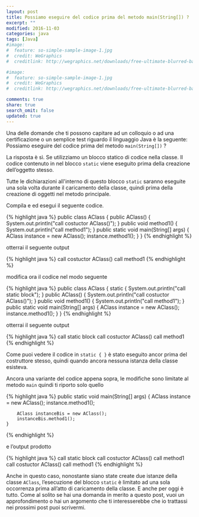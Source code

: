 ```yaml
---
layout: post
title: ﻿Possiamo eseguire del codice prima del metodo main(String[]) ?
excerpt: "﻿"
modified: 2016-11-03
categories: java
tags: [Java]
#image:
#  feature: so-simple-sample-image-1.jpg
#  credit: WeGraphics
#  creditlink: http://wegraphics.net/downloads/free-ultimate-blurred-background-pack/

#image:
#  feature: so-simple-sample-image-1.jpg
#  credit: WeGraphics
#  creditlink: http://wegraphics.net/downloads/free-ultimate-blurred-background-pack/

comments: true
share: true
search_omit: false
updated: true
---
```


﻿Una delle domande che ti possono capitare ad un colloquio o ad una certificazione o un semplice test riguardo il linguaggio Java è la seguente:
Possiamo eseguire del codice prima del metodo `main(String[])` ?

La risposta è sì. Se utilizziamo un blocco statico di codice nella classe. Il codice contenuto in nel blocco `static` viene eseguito prima della creazione dell’oggetto stesso. 

Tutte le dichiarazioni all'interno di questo blocco `static` saranno eseguite una sola volta durante il caricamento della classe, quindi prima della creazione di oggetti nel metodo principale.

Compila e ed esegui il seguente codice.

{% highlight java %}
public class AClass {
    public AClass() {
        System.out.println("call costuctor AClass()");
    }
    public void method1() {
        System.out.println("call method1");
    }
    public static void main(String[] args) {
        AClass instance = new AClass();
        instance.method1();
    }
}
{% endhighlight %}

otterrai il seguente output

{% highlight java %}
call costuctor AClass()
call method1
{% endhighlight %}

modifica ora il codice nel modo seguente

{% highlight java %}
public class AClass {
    static {
        System.out.println("call static block");
    }
    public AClass() {
        System.out.println("call costuctor AClass()");
    }
    public void method1() {
        System.out.println("call method1");
    }
    public static void main(String[] args) {
        AClass instance = new AClass();
        instance.method1();
    }
}
{% endhighlight %}

otterrai il seguente output

{% highlight java %}
call static block
call costuctor AClass()
call method1
{% endhighlight %}

Come puoi vedere il codice in `static { }` è stato eseguito ancor prima del costruttore stesso, quindi quando ancora nessuna istanza della classe esisteva.

Ancora una variante del codice appena sopra, le modifiche sono limitate al metodo `main` quindi ti riporto solo quello

{% highlight java %}
    public static void main(String[] args) {
        AClass instance = new AClass();
        instance.method1();
        
        AClass instanceBis = new AClass();
        instanceBis.method1();
    }
{% endhighlight %}

e l’output prodotto

{% highlight java %}
call static block
call costuctor AClass()
call method1
call costuctor AClass()
call method1
{% endhighlight %}

Anche in questo caso, nonostante siano state create due istanze della classe `AClass`, l’esecuzione del blocco `static` è limitato ad una sola occorrenza prima all’atto di caricamento della classe.
E anche per oggi è tutto. Come al solito se hai una domanda in merito a questo post, vuoi un approfondimento o hai un argomento che ti interesserebbe che io trattassi nei prossimi post puoi scrivermi.
